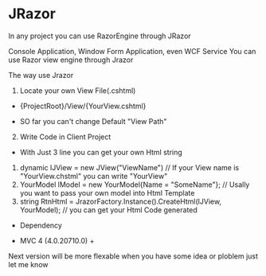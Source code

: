 JRazor
======

In any project you can use RazorEngine through JRazor 

Console Application, Window Form Application, even WCF Service 
You can use Razor view engine through Jrazor 

The way use Jrazor 


1. Locate your own View File(.cshtml) 
 - {ProjectRoot}/View/{YourView.cshtml}
 * SO far you can't change Default "View Path"

2. Write Code in Client Project 
 - With Just 3 line you can get your own Html string 

 1) dynamic lJView = new JView("ViewName") // If your View name is "YourView.chstml" you can write "YourView"
 2) YourModel lModel = new YourModel{Name = "SomeName"}; // Usally you want to pass your own model into Html Template 
 3) string RtnHtml = JrazorFactory.Instance().CreateHtml<YourModel>(lJView, YourModel); // you can get your Html Code generated 


* Dependency 
 - MVC 4 (4.0.20710.0) + 



Next version will be more flexable
when you have some idea or ploblem just let me know 

